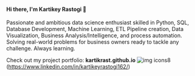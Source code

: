 #### Hi there, I'm Kartikey Rastogi 👋

Passionate and ambitious data science enthusiast skilled in Python, SQL, Database Development, Machine Learning, ETL Pipeline creation, Data Visualization, Business Analysis/Intelligence, and process automation. Solving real-world problems for business owners ready to tackle any challenge. Always learning.

Check out my project portfolio: **kartikrast.github.io**
![img icons8](https://github.com/user-attachments/assets/8b270f30-ade6-4d84-86b0-58b9c3115c02)(https://www.linkedin.com/in/kartikeyrastogi162/)
